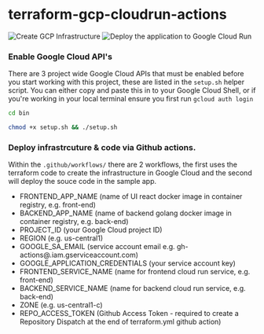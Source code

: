 # terraform-gcp-cloudrun-actions

![Create GCP Infrastructure](https://github.com/hom-bahrani/securing-cloud-run-services/workflows/Create%20GCP%20Infrastructure/badge.svg)
![Deploy the application to Google Cloud Run](https://github.com/hom-bahrani/securing-cloud-run-services/workflows/Deploy%20the%20application%20to%20Google%20Cloud%20Run/badge.svg)

### Enable Google Cloud API's

There are 3 project wide Google Cloud APIs that must be enabled before you start working with this project, these are listed 
in the `setup.sh` helper script. You can either copy and paste this in to your Google Cloud Shell, or if you're working in 
your local terminal ensure you first run `gcloud auth login`

```bash
cd bin 

chmod +x setup.sh && ./setup.sh
```

### Deploy infrastrcuture & code via Github actions.

Within the `.github/workflows/` there are 2 workflows, the first uses the terraform code to create the infrastructure 
in Google Cloud and the second will deploy the souce code in the sample app.

- FRONTEND_APP_NAME (name of UI react docker image in container registry, e.g. front-end)
- BACKEND_APP_NAME (name of backend golang docker image in container registry, e.g. back-end)
- PROJECT_ID (your Google Cloud project ID)
- REGION (e.g. us-central1)
- GOOGLE_SA_EMAIL (service account email e.g. gh-actions@<project-id>.iam.gserviceaccount.com)
- GOOGLE_APPLICATION_CREDENTIALS (your service account key)
- FRONTEND_SERVICE_NAME  (name for frontend cloud run service, e.g. front-end)
- BACKEND_SERVICE_NAME (name for backend cloud run service, e.g. back-end)
- ZONE (e.g. us-central1-c)
- REPO_ACCESS_TOKEN (Github Access Token - required to create a Repository Dispatch at the end of terraform.yml github action)
